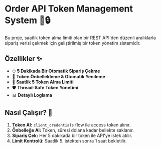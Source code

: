 # Order API Token Management System 🚚🔒

Bu proje, saatlik token alma limiti olan bir REST API'den düzenli aralıklarla sipariş verisi çekmek için geliştirilmiş bir token yönetim sistemidir. 

## Özellikler ✨
- ⏱ **5 Dakikada Bir Otomatik Sipariş Çekme**
- 🔐 **Token Önbellekleme & Otomatik Yenileme**
- 🚫 **Saatlik 5 Token Alma Limiti**
- 🛡 **Thread-Safe Token Yönetimi**
- 📊 **Detaylı Loglama**

## Nasıl Çalışır? 🔧
1. **Token Al:** `client_credentials` flow ile access token alınır.
2. **Önbelleğe Al:** Token, süresi dolana kadar bellekte saklanır.
3. **Sipariş Çek:** Her 5 dakikada bir token ile API'ye istek atılır.
4. **Limit Kontrolü:** Saatlik 5. istekten sonra 1 saat bekletilir.

